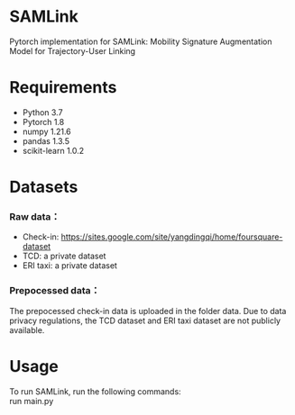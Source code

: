 # SAMLink
Pytorch implementation for SAMLink:  Mobility Signature Augmentation Model for Trajectory-User Linking

# Requirements
- Python 3.7
- Pytorch 1.8
- numpy 1.21.6
- pandas 1.3.5
- scikit-learn 1.0.2

# Datasets
### Raw data：
  - Check-in: <https://sites.google.com/site/yangdingqi/home/foursquare-dataset>
  - TCD: a private dataset
  - ERI taxi: a private dataset

### Prepocessed data：
The prepocessed check-in data is uploaded in the folder data. Due to data privacy regulations, the TCD dataset and ERI taxi dataset are not publicly available.

# Usage
To run SAMLink, run the following commands:  
run main.py
